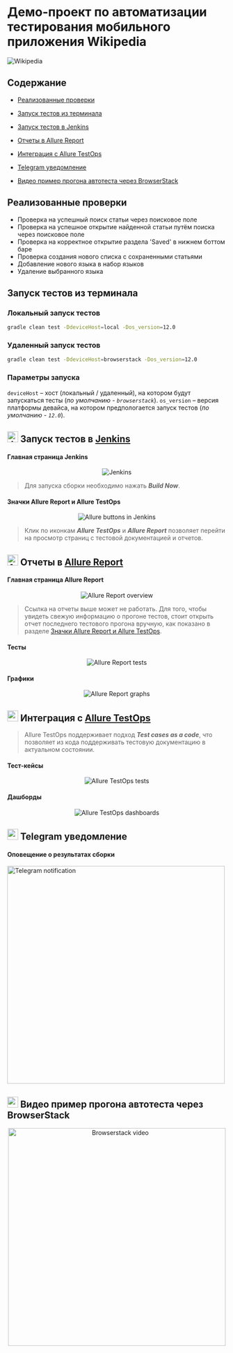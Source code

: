 # Демо-проект по автоматизации тестирования мобильного приложения Wikipedia

<img title="Wikipedia" src="src/test/resources/media/images/WikiLogo.jpg" alt="Wikipedia"/>

## Содержание

* <a href="#cases">Реализованные проверки</a>

* <a href="#console">Запуск тестов из терминала</a>

* <a href="#jenkins">Запуск тестов в Jenkins</a>

* <a href="#allure">Отчеты в Allure Report</a>

* <a href="#allure-testops">Интеграция с Allure TestOps</a>

* <a href="#telegram">Telegram уведомление</a>

* <a href="#video">Видео пример прогона автотеста через BrowserStack</a>

<a id="cases"></a>
##  Реализованные проверки

-  Проверка на успешный поиск статьи через поисковое поле
-  Проверка на успешное открытие найденной статьи путём поиска через поисковое поле
-  Проверка на корректное открытие раздела 'Saved' в нижнем боттом баре
-  Проверка создания нового списка с сохраненными статьями
-  Добавление нового языка в набор языков
-  Удаление выбранного языка

<a id="console"></a>
##  Запуск тестов из терминала
### Локальный запуск тестов

```bash
gradle clean test -DdeviceHost=local -Dos_version=12.0
```

### Удаленный запуск тестов

```bash
gradle clean test -DdeviceHost=browserstack -Dos_version=12.0
```

### Параметры запуска

<code>deviceHost</code> – хост (локальный / удаленный), на котором будут запускаться тесты (_по умолчанию - <code>browserstack</code>_).
<code>os_version</code> – версия платформы девайса, на котором предпологается запуск тестов (_по умолчанию - <code>12.0</code>_).

<a id="jenkins"></a>
## <img src="src/test/resources/media/logos/Jenkins.svg" alt="Jenkins" width="25" height="25"/> Запуск тестов в [Jenkins](https://jenkins.autotests.cloud/job/mobile_automation_portfolio/)

#### Главная страница Jenkins

<p align="center">
<img title="Jenkins" src="src/test/resources/media/screenshots/Jenkins.png" alt="Jenkins"/>
</p>

> Для запуска сборки необходимо нажать <strong>*Build Now*</strong>.

<a id="allure_report_and_allure_testops"></a>
#### Значки Allure Report и Allure TestOps

<p align="center">
<img title="Allure buttons in Jenkins" src="src/test/resources/media/screenshots/AllureButtons.png" alt="Allure buttons in Jenkins">

> Клик по иконкам <strong>*Allure TestOps*</strong> и <strong>*Allure Report*</strong> позволяет перейти
> на просмотр страниц с тестовой документацией и отчетов.
</p>

<a id="allure"></a>
## <img src="src/test/resources/media/logos/AllureReport.svg" alt="Allure Report" width="25" height="25"/></a> Отчеты в [Allure Report](https://jenkins.autotests.cloud/job/mobile_automation_portfolio/allure/)

#### Главная страница Allure Report

<p align="center">
<img title="Allure Report overview" src="src/test/resources/media/screenshots/AllureReportMain.png" alt="Allure Report overview">

> Ссылка на отчеты выше может не работать. Для того, чтобы увидеть свежую информацию о прогоне тестов,
> стоит открыть отчет последнего тестового прогона вручную, как показано в разделе <a href="#allure_report_and_allure_testops">Значки Allure Report и Allure TestOps</a>.
</p>

#### Тесты

<p align="center">
<img title="Allure Report tests" src="src/test/resources/media/screenshots/AllureTests.png" alt="Allure Report tests">
</p>

#### Графики

<p align="center">
<img title="Allure Report graphs" src="src/test/resources/media/screenshots/AllureGraphs.png" alt="Allure Report graphs">
</p>

<a id="allure-testops"></a>
## <img src="src/test/resources/media/logos/AllureTestOps.svg" width="25" height="25"/></a> Интеграция с [Allure TestOps](https://allure.autotests.cloud/project/4186/dashboards)

>Allure TestOps поддерживает подход <strong>*Test cases as a code*</strong>, что позволяет из кода поддерживать тестовую документацию в актуальном состоянии.

#### Тест-кейсы

<p align="center">
<img title="Allure TestOps tests" src="src/test/resources/media/screenshots/AllureTestOpsTests.png" alt="Allure TestOps tests">
</p>

#### Дашборды

<p align="center">
<img title="Allure TestOps dashboards" src="src/test/resources/media/screenshots/AllureTestOpsDashboards.png" alt="Allure TestOps dashboards">
</p>

<a id="telegram"></a>
## <img src="src/test/resources/media/logos/Telegram.svg" width="25" height="25"/></a> Telegram уведомление

#### Оповещение о результатах сборки

<p>
<img title="Telegram notification" src="src/test/resources/media/screenshots/Telegram.png" width="500" alt="Telegram notification">
</p>

<a id="video"></a>
## <img src="src/test/resources/media/logos/Browserstack.svg" width="25" height="25"/></a> Видео пример прогона автотеста через BrowserStack

<p align="center">
<img title="Browserstack video" src="src/test/resources/media/video/BrowserStackTestVideo.gif" width="500" alt="Browserstack video">
</p>